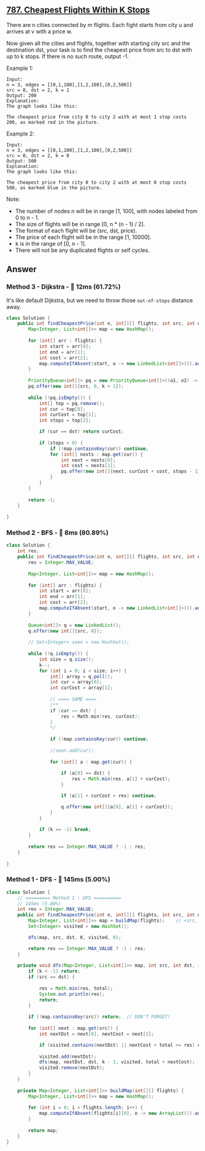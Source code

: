 ## [787. Cheapest Flights Within K Stops](https://leetcode.com/problems/cheapest-flights-within-k-stops/)

There are n cities connected by m flights. Each fight starts from city u and arrives at v with a price w.

Now given all the cities and flights, together with starting city src and the destination dst, 
your task is to find the cheapest price from src to dst with up to k stops. If there is no such route, output -1.

Example 1:
```
Input: 
n = 3, edges = [[0,1,100],[1,2,100],[0,2,500]]
src = 0, dst = 2, k = 1
Output: 200
Explanation: 
The graph looks like this:

The cheapest price from city 0 to city 2 with at most 1 stop costs 200, as marked red in the picture.
```
Example 2:
```
Input: 
n = 3, edges = [[0,1,100],[1,2,100],[0,2,500]]
src = 0, dst = 2, k = 0
Output: 500
Explanation: 
The graph looks like this:

The cheapest price from city 0 to city 2 with at most 0 stop costs 500, as marked blue in the picture.
```

Note:

- The number of nodes n will be in range [1, 100], with nodes labeled from 0 to n - 1.
- The size of flights will be in range [0, n * (n - 1) / 2].
- The format of each flight will be (src, dst, price).
- The price of each flight will be in the range [1, 10000].
- k is in the range of [0, n - 1].
- There will not be any duplicated flights or self cycles.

## Answer
### Method 3 - Dijkstra - :rabbit: 12ms (61.72%)

It's like default Dijkstra, but we need to throw those `out-of-stops` distance away.

```java
class Solution {
    public int findCheapestPrice(int n, int[][] flights, int src, int dst, int k) {
        Map<Integer, List<int[]>> map = new HashMap();
        
        for (int[] arr : flights) {
            int start = arr[0];
            int end = arr[1];
            int cost = arr[2];
            map.computeIfAbsent(start, o -> new LinkedList<int[]>()).add(new int[]{end, cost});
        }
        
        PriorityQueue<int[]> pq = new PriorityQueue<int[]>((o1, o2) -> o1[1] - o2[1]);
        pq.offer(new int[]{src, 0, k + 1});
                
        while (!pq.isEmpty()) {
            int[] top = pq.remove();
            int cur = top[0];
            int curCost = top[1];
            int stops = top[2];

            if (cur == dst) return curCost;    
            
            if (stops > 0) {
                if (!map.containsKey(cur)) continue;
                for (int[] nexts : map.get(cur)) {
                    int next = nexts[0];
                    int cost = nexts[1];
                    pq.offer(new int[]{next, curCost + cost, stops - 1});
                }
            }
        }
        
        return -1;
    }
    
}
```

### Method 2 - BFS - :rabbit: 8ms (80.89%)

```java
class Solution {
    int res;
    public int findCheapestPrice(int n, int[][] flights, int src, int dst, int k) {
        res = Integer.MAX_VALUE;
        
        Map<Integer, List<int[]>> map = new HashMap();
        
        for (int[] arr : flights) {
            int start = arr[0];
            int end = arr[1];
            int cost = arr[2];
            map.computeIfAbsent(start, o -> new LinkedList<int[]>()).add(new int[]{end, cost});
        }
        
        Queue<int[]> q = new LinkedList();
        q.offer(new int[]{src, 0});
        
        // Set<Integer> seen = new HashSet();
        
        while (!q.isEmpty()) {
            int size = q.size();
            k--;
            for (int i = 0; i < size; i++) {
                int[] array = q.poll();
                int cur = array[0];
                int curCost = array[1];
                
                // ==== SAME ====
                /**
                if (cur == dst) {
                    res = Math.min(res, curCost);
                } 
                */
                
                if (!map.containsKey(cur)) continue;
                
                //seen.add(cur);
                
                for (int[] a : map.get(cur)) {
                    
                    if (a[0] == dst) {
                        res = Math.min(res, a[1] + curCost);
                    }

                    if (a[1] + curCost > res) continue;

                    q.offer(new int[]{a[0], a[1] + curCost});
                }
            }
            
            if (k == -1) break;
        }
        
        return res == Integer.MAX_VALUE ? -1 : res;
    }
    
}
```

### Method 1 - DFS - :turtle: 145ms (5.00%)

```java
class Solution {
    // ========= Method 1 : DFS ==========
    // 145ms (5.00%)
    int res = Integer.MAX_VALUE;
    public int findCheapestPrice(int n, int[][] flights, int src, int dst, int K) {
        Map<Integer, List<int[]>> map = buildMap(flights);    // <src, list of dst>
        Set<Integer> visited = new HashSet();

        dfs(map, src, dst, K, visited, 0);

        return res == Integer.MAX_VALUE ? -1 : res;
    }
    
    private void dfs(Map<Integer, List<int[]>> map, int src, int dst, int k, Set<Integer> visited, int total) {
        if (k < -1) return;
        if (src == dst) {
            
            res = Math.min(res, total);
            System.out.println(res);
            return;
        }
        
        if (!map.containsKey(src)) return;  // DON'T FORGET!
        
        for (int[] next : map.get(src)) {
            int nextDst = next[0], nextCost = next[1];

            if (visited.contains(nextDst) || nextCost + total >= res) continue;
            
            visited.add(nextDst);
            dfs(map, nextDst, dst, k - 1, visited, total + nextCost);
            visited.remove(nextDst);
        }
    }
    
    private Map<Integer, List<int[]>> buildMap(int[][] flights) {
        Map<Integer, List<int[]>> map = new HashMap();
        
        for (int i = 0; i < flights.length; i++) {
            map.computeIfAbsent(flights[i][0], o -> new ArrayList()).add(new int[]{flights[i][1], flights[i][2]});
        }
        
        return map;
    }
}


```
